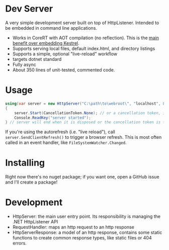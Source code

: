 # Dev Server

A very simple development server built on top of HttpListener. Intended to be embedded in command line applications.

- Works in CoreRT with AOT compilation (no reflection). This is the [main benefit over embedding Kestrel](https://github.com/aspnet/Home/issues/3079).
- Supports serving local files, default index.html, and directory listings 
- Supports a simple, optional "live-reload" workflow
- targets dotnet standard
- Fully async
- About 350 lines of unit-tested, commented code.

# Usage

```csharp
using(var server = new HttpServer("C:\path\to\webroot\", "localhost", 8080, enableAutorefresh: false))
{
    server.Start(CancellationToken.None); // or a cancellation token, if you require cancellation
    Console.ReadKey("server started");
} // server will end when it is disposed or the cancellation token is triggered
```

If you're using the autorefresh (i.e. "live reload"), call `server.SendClientRefresh()`
to trigger a browser refresh. This is most often called in an event handler, like `FileSystemWatcher.Changed`.

# Installing

Right now there's no nuget package; if you want one, open a GitHub issue and I'll create a package!

# Development

- HttpServer: the main user entry point. Its responsibility is managing the .NET HttpListener API
- RequestHandler: maps an http request to an http response
- HttpServerResponse: a model of an http response, contains some static functions to create common response types, like static files or 404 errors.